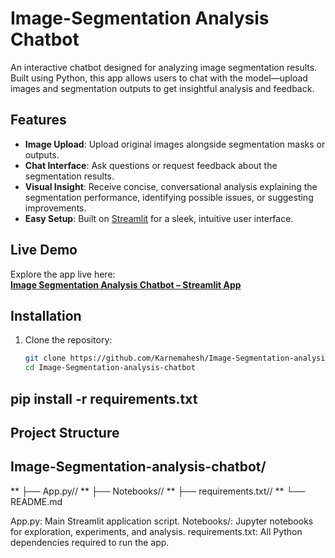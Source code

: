 # Image-Segmentation Analysis Chatbot

An interactive chatbot designed for analyzing image segmentation results. Built using Python, this app allows users to chat with the model—upload images and segmentation outputs to get insightful analysis and feedback.

## Features

- **Image Upload**: Upload original images alongside segmentation masks or outputs.
- **Chat Interface**: Ask questions or request feedback about the segmentation results.
- **Visual Insight**: Receive concise, conversational analysis explaining the segmentation performance, identifying possible issues, or suggesting improvements.
- **Easy Setup**: Built on [Streamlit](https://streamlit.io) for a sleek, intuitive user interface.

## Live Demo

Explore the app live here:  
**[Image Segmentation Analysis Chatbot – Streamlit App](https://image-segmentation-analysis-chatbot-mnqbktwk4cyzmbudzr3hlt.streamlit.app/)**

## Installation

1. Clone the repository:
   ```bash
   git clone https://github.com/Karnemahesh/Image-Segmentation-analysis-chatbot.git
   cd Image-Segmentation-analysis-chatbot
## pip install -r requirements.txt

## Project Structure

## Image-Segmentation-analysis-chatbot/
** ├── App.py//
** ├── Notebooks//
** ├── requirements.txt//
** └── README.md

App.py: Main Streamlit application script.
Notebooks/: Jupyter notebooks for exploration, experiments, and analysis.
requirements.txt: All Python dependencies required to run the app.
